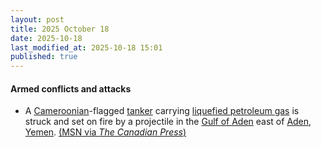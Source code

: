 ```yaml
---
layout: post
title: 2025 October 18
date: 2025-10-18
last_modified_at: 2025-10-18 15:01
published: true
---
```



#### Armed conflicts and attacks

* A [Cameroonian](https://en.wikipedia.org/wiki/Cameroon "Cameroon")-flagged [tanker](https://en.wikipedia.org/wiki/Oil_tanker "Oil tanker") carrying [liquefied petroleum gas](https://en.wikipedia.org/wiki/Liquefied_petroleum_gas "Liquefied petroleum gas") is struck and set on fire by a projectile in the [Gulf of Aden](https://en.wikipedia.org/wiki/Gulf_of_Aden "Gulf of Aden") east of [Aden](https://en.wikipedia.org/wiki/Aden "Aden"), [Yemen](https://en.wikipedia.org/wiki/Yemen "Yemen"). [(MSN via *The Canadian Press*)](https://www.msn.com/en-ca/news/world/british-military-says-ship-ablaze-after-being-struck-off-the-coast-of-yemen-in-the-gulf-of-aden/ar-AA1OIsnE?ocid=winp1taskbar&cvid=f743c74b3c30412ba85613016649f229&ei=57)
